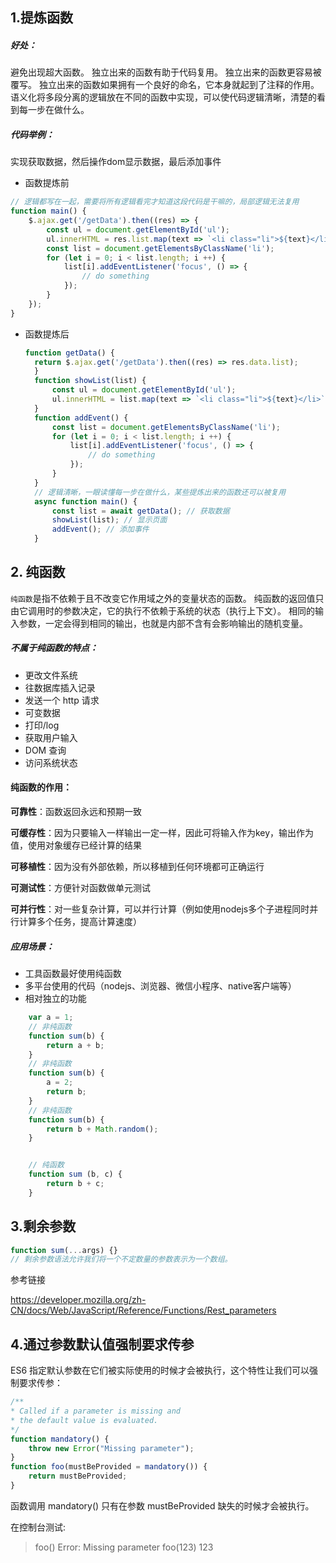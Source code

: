 <!--
 * @Author: hft
 * @Date: 2021-09-23 11:59:49
 * @LastEditors: hft
 * @LastEditTime: 2021-09-23 13:59:34
 * @Description: file content
-->
## 1.提炼函数
##### 好处：
避免出现超大函数。
独立出来的函数有助于代码复用。
独立出来的函数更容易被覆写。
独立出来的函数如果拥有一个良好的命名，它本身就起到了注释的作用。
语义化将多段分离的逻辑放在不同的函数中实现，可以使代码逻辑清晰，清楚的看到每一步在做什么。
##### 代码举例：
实现获取数据，然后操作dom显示数据，最后添加事件
* 函数提炼前
```javascript
// 逻辑都写在一起，需要将所有逻辑看完才知道这段代码是干嘛的，局部逻辑无法复用
function main() {
    $.ajax.get('/getData').then((res) => {
        const ul = document.getElementById('ul');
        ul.innerHTML = res.list.map(text => `<li class="li">${text}</li>`).join('\n');
        const list = document.getElementsByClassName('li');
        for (let i = 0; i < list.length; i ++) {
            list[i].addEventListener('focus', () => {
                // do something
            });
        }
    });
}
```
* 函数提炼后
  ```javascript
  function getData() {
    return $.ajax.get('/getData').then((res) => res.data.list);
    }
    function showList(list) {
        const ul = document.getElementById('ul');
        ul.innerHTML = list.map(text => `<li class="li">${text}</li>`).join('\n');
    }
    function addEvent() {
        const list = document.getElementsByClassName('li');
        for (let i = 0; i < list.length; i ++) {
            list[i].addEventListener('focus', () => {
                // do something
            });
        }
    }
    // 逻辑清晰，一眼读懂每一步在做什么，某些提炼出来的函数还可以被复用
    async function main() {
        const list = await getData(); // 获取数据
        showList(list); // 显示页面
        addEvent(); // 添加事件
    }
    ```

## 2. 纯函数

```纯函数```是指不依赖于且不改变它作用域之外的变量状态的函数。
纯函数的返回值只由它调用时的参数决定，它的执行不依赖于系统的状态（执行上下文）。
相同的输入参数，一定会得到相同的输出，也就是内部不含有会影响输出的随机变量。
##### 不属于纯函数的特点：
* 更改文件系统
* 往数据库插入记录
* 发送一个 http 请求
* 可变数据
* 打印/log
* 获取用户输入
* DOM 查询
* 访问系统状态
#### 纯函数的作用：

**可靠性**：函数返回永远和预期一致

**可缓存性**：因为只要输入一样输出一定一样，因此可将输入作为key，输出作为值，使用对象缓存已经计算的结果

**可移植性**：因为没有外部依赖，所以移植到任何环境都可正确运行

**可测试性**：方便针对函数做单元测试

**可并行性**：对一些复杂计算，可以并行计算（例如使用nodejs多个子进程同时并行计算多个任务，提高计算速度）

##### 应用场景：
* 工具函数最好使用纯函数
* 多平台使用的代码（nodejs、浏览器、微信小程序、native客户端等）
* 相对独立的功能

```javascript
    var a = 1;
    // 非纯函数
    function sum(b) {
        return a + b;
    }
    // 非纯函数
    function sum(b) {
        a = 2;
        return b;
    }
    // 非纯函数
    function sum(b) {
        return b + Math.random();
    }


    // 纯函数
    function sum (b, c) {
        return b + c;
    }
```

## 3.剩余参数

```javascript
function sum(...args) {}
// 剩余参数语法允许我们将一个不定数量的参数表示为一个数组。
```

参考链接

https://developer.mozilla.org/zh-CN/docs/Web/JavaScript/Reference/Functions/Rest_parameters

## 4.通过参数默认值强制要求传参

ES6 指定默认参数在它们被实际使用的时候才会被执行，这个特性让我们可以强制要求传参：
```javascript
/**
* Called if a parameter is missing and
* the default value is evaluated.
*/
function mandatory() {
    throw new Error("Missing parameter");
}
function foo(mustBeProvided = mandatory()) {
    return mustBeProvided;
}
```
函数调用 mandatory() 只有在参数 mustBeProvided 缺失的时候才会被执行。

在控制台测试:

> foo()
Error: Missing parameter
> foo(123)
123